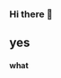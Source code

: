 ### Hi there 👋
## yes


#### what

<!--
**qq106823/qq106823** is a ✨ _special_ ✨ repository because its `README.md` (this file) appears on your GitHub profile.
